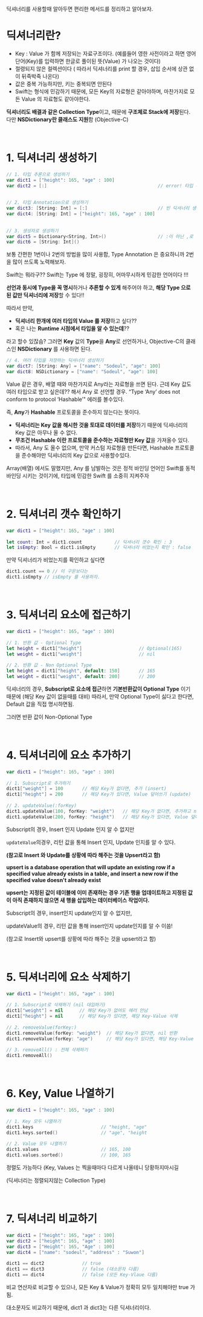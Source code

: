 딕셔너리를 사용할때 알아두면 편리한 메서드를 정리하고 알아보자.



# 딕셔너리란?

- Key : Value 가 함께 저장되는 자료구조이다. (예를들어 영한 사전이라고 하면 영어 단어(Key)를 입력하면 한글로 풀이된 뜻(Value) 가 나오는 것이다)
- 절령되지 않은 컬렉션이다 ( 따라서 딕셔너리를 print 할 경우, 삽입 순서에 상관 없이 뒤죽박죽 나온다)
- 값은 중복 가능하지만, 키는 중복되면 안된다
- Swift는 형식에 민감하기 때문에, 모든 Key의 자료형은 같아야하며, 마찬가지로 모든 Value 의 자료형도 같아야한다.

**딕셔너리도 배결과 같은 Collection Type**이고, 때문에 **구조체로 Stack에 저장**된다.  다만 **NSDictionary란 클래스도 지원**함 (Objective-C)

</br>

# 1. 딕셔너리 생성하기

```swift
// 1. 타입 추론으로 생성하기
var dict1 = ["height": 165, "age" : 100]
var dict2 = [:]                                         // error! 타입 추론으론 빈 딕셔너리 생성 불가
 
 
// 2. 타입 Annotation으로 생성하기
var dict3: [String: Int] = [:]                          // 빈 딕셔너리 생성
var dict4: [String: Int] = ["height": 165, "age" : 100]
 
 
// 3. 생성자로 생성하기
var dict5 = Dictionary<String, Int>()                   // :이 아닌 ,로 명시
var dict6 = [String: Int]()
```

보통 간편한 1번이나 2번의 방법을 많이 사용함, Type Annotation 은 중요하니까 2번을 많이 쓰도록 노력해보자.

Swift는 뭐라구?? Swift는 Type 에 정말, 굉장히, 어마무시하게 민감한 언어이다 !!!

**선언과 동시에 Type을 꼭 명시**하거나 **추론할 수 있게** 해주어야 하고, **해당 Type 으로 된 값만 딕셔너리에 저장**할 수 있다!!

따라서 만약, 

- **딕셔너리 한개에 여러 타입의 Value 를 저장**하고 싶다??
- 혹은 나는 **Runtime 시점에서 타입을 알 수 있는데**??

라고 할수 있잖슴?  그러면 **Key** 값의 **Type**을 **Any**로 선언하거나, Objective-C의 클래스인 **NSDictionary** 를 사용하면 된다.


```swift
// 4. 여러 타입을 저장하는 딕셔너리 생성하기
var dict7: [String: Any] = ["name": "Sodeul", "age": 100]
var dict8: NSDictionary = ["name": "Sodeul", "age": 100]
```

Value 같은 경우, 배열 때와 마찬가지로 Any라는 자료형을 쓰면 된다.  근데 Key 값도 여러 타입으로 받고 싶은데?? 해서 Any 로 선언할 경우. “Type ‘Any’ does not conform to protocol ‘Hashable’" 에러를 볼수있다.

즉, **Any**가 **Hashable** 프로토콜을 준수하지 않는다는 뜻이다.

- **딕셔너리는 Key 값을 해시한 것을 토대로 데이터를 저장**하기 때문에 딕셔너리의 Key 값은 아무나 올 수 없다.
- **무조건 Hashable 이란 프로토콜을 준수하는 자료형만 Key 값**을 가져올수 있다.
- 따라서, Any 도 올수 없으며, 만약 커스텀 자료형을 만든다면, Hashable 프로토콜을 준수해야만 딕셔너리의 Key 값으로 사용할수있다.

Array(배열) 에서도 말했지만, Any 를 남발하는 것은 정적 바인딩 언어인 Swift를 동적 바인딩 시키는 것이기에, 타입에 민감한 Swift 를 소중히 지켜주자

</br>

# 2. 딕셔너리 갯수 확인하기

```swift
var dict1 = ["height": 165, "age" : 100]
 
let count: Int = dict1.count            // 딕셔너리 갯수 확인 : 3
let isEmpty: Bool = dict1.isEmpty       // 딕셔너리 비었는지 확인 : false
```

만약 딕셔너리가 비었는지를 확인하고 싶다면

```swift
dict1.count == 0 // 이 구문보다는 
dict1.isEmpty // isEmpty 를 사용하자.
```

</br>

# 3. 딕셔너리 요소에 접근하기

```swift
var dict1 = ["height": 165, "age" : 100]
 
// 1. 반환 값 - Optional Type
let height = dict1["height"]                     // Optional(165)
let weight = dict1["weight"]                     // nil
 
// 2. 반환 값 - Non Optional Type
let height = dict1["height", default: 150]       // 165
let weight = dict1["weight", default: 200]       // 200
```

딕셔너리의 경우, **Subscript로 요소에 접근**하면 **기본반환값이 Optional Type** 이기 때문에 (해당 Key 값이 없을때를 대비)  따라서, 만약 Optional Type이 싫다고 한다면, Default 값을 직접 명시하면됨.

그러면 반환 값이 Non-Optional Type

</br>

# 4. 딕셔너리에 요소 추가하기

```swift
var dict1 = ["height": 165, "age" : 100]
 
// 1. Subscript로 추가하기
dict1["weight"] = 100       // 해당 Key가 없다면, 추가 (insert)
dict1["height"] = 200       // 해당 Key가 있다면, Value 덮어쓰기 (update)
 
// 2. updateValue(:forKey)
dict1.updateValue(100, forKey: "weight")   // 해당 Key가 없다면, 추가하고 nil 리턴 (insert)
dict1.updateValue(200, forKey: "height")   // 해당 Key가 있다면, Value 덮어쓰고 덮어쓰기 전 값 리턴 (update)
```

Subscript의 경우, Insert 인지 Update  인지 알 수 없지만

`updateValue`의경우, 리턴 값을 통해 Insert 인지, Update 인지를 알 수 있다. 

**(참고로 Insert 와 Update를 상황에 따라 해주는 것을 Upsert라고 함)**

**upsert is a database operation that will update an existing row if a specified value already exists in a table, and insert a new row if the specified value doesn't already exist**

**upsert는 지정된 값이 테이블에 이미 존재하는 경우 기존 행을 업데이트하고 지정된 값이 아직 존재하지 않으면 새 행을 삽입하는 데이터베이스 작업이다.**

Subscript의 경우, insert인지 update인지 알 수 없지만,

updateValue의 경우, 리턴 값을 통해 insert인지 update인지를 알 수 이씀!

(참고로 Insert와 upsert를 상황에 따라 해주는 것을 upsert라고 함)

</br>

# 5. 딕셔너리에 요소 삭제하기

```swift
var dict1 = ["height": 165, "age" : 100]
 
// 1. Subscript로 삭제하기 (nil 대입하기)
dict1["weight"] = nil      // 해당 Key가 없어도 에러 안남
dict1["height"] = nil      // 해당 Key가 있다면, 해당 Key-Value 삭제
 
// 2. removeValue(forKey:)
dict1.removeValue(forKey: "weight")  // 해당 Key가 없다면, nil 반환
dict1.removeValue(forKey: "age")     // 해당 Key가 있다면, 해당 Key-Value 삭제 후 삭제된 Value 반환 : Optional(100)
 
// 3. removeAll() : 전체 삭제하기
dict1.removeAll()
```

</br>

# 6. Key, Value 나열하기

```swift
var dict1 = ["height": 165, "age" : 100]
 
// 1. Key 모두 나열하기
dict1.keys                         // "height, "age"
dict1.keys.sorted()                // "age", "height
 
// 2. Value 모두 나열하기
dict1.values                       // 165, 100
dict1.values.sorted()              // 100, 165
```

정렬도 가능하다 (Key, Values 는 찍을때마다 다르게 나올테니 당황하지마시길

(딕셔너리는 정렬되지않는 Collection Type)

</br>

# 7. 딕셔너리 비교하기

```swift
var dict1 = ["height": 165, "age" : 100]
var dict2 = ["height": 165, "age" : 100]
var dict3 = ["Height": 165, "Age" : 100]
var dict4 = ["name": "sodeul", "address" : "Suwon"]
 
dict1 == dict2              // true
dict1 == dict3              // false (대소문자 다름)
dict1 == dict4              // false (모든 Key-Vlaue 다름)
```

비교 연산자로 비교할 수 있으나, 모든 Key & Value가 정확히 모두 일치해야만 true 가 됨.

대소문자도 비교하기 때문에, dict1 과 dict3는 다른 딕셔너리이다.

</br>















